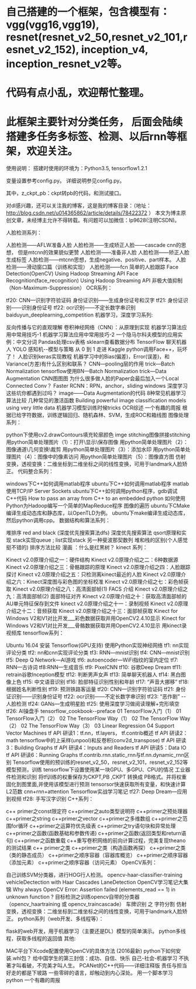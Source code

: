 
# 自己搭建的一个框架，包含模型有：vgg(vgg16,vgg19), resnet(resnet_v2_50,resnet_v2_101,resnet_v2_152), inception_v4, inception_resnet_v2等。
# 代码有点小乱，欢迎帮忙整理。
# 此框架主要针对分类任务， 后面会陆续搭建多任务多标签、检测、以后rnn等框架，欢迎关注。
使用说明：
搭建时使用的环境为：Python3.5, tensorflow1.2.1

变量设置参考config.py。
详细说明参见config.py。

其中，z_ckpt_pb：ckpt转pb的代码，和测试接口。


对dl感兴趣，还可以关注我的博客，这是我的博客目录：（地址： http://blog.csdn.net/u014365862/article/details/78422372 ） 本文为博主原创文章，未经博主允许不得转载。有问题可以加微信：lp9628(注明CSDN)。

人脸检测系列：

人脸检测——AFLW准备人脸
人脸检测——生成矫正人脸——cascade cnn的思想， 但是mtcnn的效果貌似更赞
人脸检测——准备非人脸
人脸检测——矫正人脸生成标签
人脸检测——mtcnn思想，生成negative、positive、part样本。
人脸检测——滑动窗口篇（训练和实现）
人脸检测——fcn
简单的人脸跟踪
Face Detection(OpenCV) Using Hadoop Streaming API
Face Recognition(face_recognition) Using Hadoop Streaming API
非极大值抑制（Non-Maximum-Suppression）
OCR系列：

tf20: CNN—识别字符验证码
身份证识别——生成身份证号和汉字
tf21: 身份证识别——识别身份证号
tf22: ocr识别——不定长数字串识别
baiduyun_deeplearning_competition
机器学习，深度学习系列:

反向传播与它的直观理解
卷积神经网络（CNN）：从原理到实现
机器学习算法应用中常用技巧-1
机器学习算法应用中常用技巧-2
一个隐马尔科夫模型的应用实例：中文分词
Pandas处理csv表格
sklearn查看数据分布
TensorFlow 聊天机器人
YOLO
感知机--模型与策略
从 0 到 1 走进 Kaggle
python调用Face++，玩坏了！
人脸识别keras实现教程
机器学习中的Bias(偏差)，Error(误差)，和Variance(方差)有什么区别和联系？
CNN—pooling层的作用
trick—Batch Normalization
tensorflow使用BN—Batch Normalization
trick—Data Augmentation
CNN图图图
为什么很多做人脸的Paper会最后加入一个Local Connected Conv？
Faster RCNN：RPN，anchor，sliding windows
深度学习这些坑你都遇到过吗？
image——Data Augmentation的代码
8种常见机器学习算法比较
几种常见的激活函数
Building powerful image classification models using very little data
机器学习模型训练时候tricks
OCR综述
一个有趣的周报
根据已给字符数据，训练逻辑回归、随机森林、SVM，生成ROC和箱线图
图像处理系列：

python下使用cv2.drawContours填充轮廓颜色
imge stitching图像拼接stitching
用python简单处理图片（1）：打开\显示\保存图像
用python简单处理图片（2）：图像通道\几何变换\裁剪
用python简单处理图片（3）：添加水印
用python简单处理图片（4）：图像中的像素访问
用python简单处理图片（5）：图像直方图
仿射变换，透视变换：二维坐标到二维坐标之间的线性变换，可用于landmark人脸矫正。
代码整合系列：

windows下C++如何调用matlab程序
ubuntu下C++如何调用matlab程序
matlab使用TCP/IP Server Sockets
ubuntu下C++如何调用python程序，gdb调试C++代码
How to pass an array from C++ to an embedded python
如何使用Python为Hadoop编写一个简单的MapReduce程序
图像的遍历
ubuntu下CMake编译生成动态库和静态库，以OpenTLD为例。
ubuntu下make编译生成动态库，然后python调用cpp。
数据结构和算法系列：

堆排序
red and black (深度优先搜索算法dfs)
深度优先搜索算法
qsort原理和实现
stack实现queue ; list实现stack
另一种斐波那契数列
堆和栈的区别(个人感觉挺不错的)
排序方法比较
漫画 ：什么是红黑树？
kinect 系列：

Kinect v2.0原理介绍之一：硬件结构
Kinect v2.0原理介绍之二：6种数据源
Kinect v2.0原理介绍之三：骨骼跟踪的原理
Kinect v2.0原理介绍之四：人脸跟踪探讨
Kinect v2.0原理介绍之五：只检测离kinect最近的人脸
Kinect v2.0原理介绍之六：Kinect深度图与彩色图的坐标校准
Kinect v2.0原理介绍之七：彩色帧获取
Kinect v2.0原理介绍之八：高清面部帧(1) FACS 介绍
Kinect v2.0原理介绍之九：高清面部帧(2) 面部特征对齐
Kinect v2.0原理介绍之十：获取高清面部帧的AU单元特征保存到文件
kinect v2.0原理介绍之十一：录制视频
Kinect v2.0原理介绍之十二：音频获取
Kinect v2.0原理介绍之十三：面部帧获取
Kinect for Windows V2和V1对比开发___彩色数据获取并用OpenCV2.4.10显示
Kinect for Windows V2和V1对比开发___骨骼数据获取并用OpenCV2.4.10显示
用kinect录视频库
tensorflow系列：

Ubuntu 16.04 安装 Tensorflow(GPU支持)
使用Python实现神经网络
tf1: nn实现评论分类
tf2: nn和cnn实现评论分类
tf3: RNN—mnist识别
tf4: CNN—mnist识别
tf5: Deep Q Network—AI游戏
tf6: autoencoder—WiFi指纹的室内定位
tf7: RNN—古诗词
tf8:RNN—生成音乐
tf9: PixelCNN
tf10: 谷歌Deep Dream
tf11: retrain谷歌Inception模型
tf12: 判断男声女声
tf13: 简单聊天机器人
tf14: 黑白图像上色
tf15: 中文语音识别
tf16: 脸部特征识别性别和年龄
tf17: “声音大挪移”
tf18: 根据姓名判断性别
tf19: 预测铁路客运量
tf20: CNN—识别字符验证码
tf21: 身份证识别——识别身份证号
tf22: ocr识别——不定长数字串识别
tf23: “恶作剧” --人脸检测
tf24: GANs—生成明星脸
tf25: 使用深度学习做阅读理解+完形填空
tf26: AI操盘手
tensorflow_cookbook--preface
01 TensorFlow入门（1）
01 TensorFlow入门（2）
02 The TensorFlow Way（1）
02 The TensorFlow Way（2）
02 The TensorFlow Way（3）
03 Linear Regression
04 Support Vector Machines
tf API 研读1：tf.nn，tf.layers， tf.contrib概述
tf API 研读2：math
tensorflow中的上采样(unpool)和反卷积(conv2d_transpose)
tf API 研读3：Building Graphs
tf API 研读4：Inputs and Readers
tf API 研读5：Data IO
tf API 研读6：Running Graphs
tf.contrib.rnn.static_rnn与tf.nn.dynamic_rnn区别
Tensorflow使用的预训练的resnet_v2_50，resnet_v2_101，resnet_v2_152等模型预测，训练
tensorflow下设置使用某一块GPU、多GPU、CPU的情况
工业器件检测和识别
将tf训练的权重保存为CKPT,PB ,CKPT 转换成 PB格式。并将权重固化到图里面,并使用该模型进行预测
tensorsor快速获取所有变量，和快速计算L2范数
cnn+rnn+attention
Tensorflow实战学习笔记
tf27: Deep Dream—应用到视频
tf28: 手写汉字识别
C++系列：

c++ primer之const限定符
c++primer之auto类型说明符
c++primer之预处理器
c++primer之string
c++primer之vector
c++primer之多维数组
c++primer之范围for循环
c++primer之运算符优先级表
c++primer之try语句块和异常处理
c++primer之函数(函数基础和参数传递)
c++primer之函数(返回类型和return语句)
c++primer之函数重载
c++重写卷积网络的前向计算过程，完美复现theano的测试结果
c++ primer之类
c++primer之类（构造函数再探）
c++primer之类（类的静态成员）
c++primer之顺序容器（容器库概览）
c++primer之顺序容器（添加元素）
c++primer之顺序容器（访问元素）
OpenCV系列：

自己训练SVM分类器，进行HOG行人检测。
opencv-haar-classifier-training
vehicleDectection with Haar Cascades
LaneDetection
OpenCV学习笔记大集锦
Why always OpenCV Error: Assertion failed (elements_read == 1) in unknown function ?
目标检测之训练opencv自带的分类器（opencv_haartraining 或 opencv_traincascade）
车牌识别 之 字符分割
仿射变换，透视变换：二维坐标到二维坐标之间的线性变换，可用于landmark人脸矫正。
python系列（web开发、多线程等）：

flask的web开发，用于机器学习（主要还是DL）模型的简单演示。
python多线程，获取多线程的返回值
其他:

MAC平台下Xcode配置使用OpenCV的具体方法 (2016最新)
python下如何安装.whl包？
给中国学生的第三封信：成功、自信、快乐
自己-社会-机器学习
不执著才叫看破，不完美才叫人生。
PCANet的C++代码——详细注释版
责任与担当
好走的都是下坡路
一些零碎的语言，却触动到内心深处。
用一个脚本学习 python
一个有趣的周报